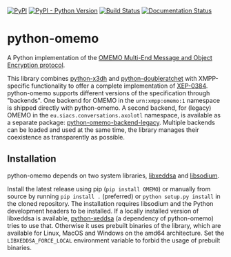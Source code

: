 [![PyPI](https://img.shields.io/pypi/v/OMEMO.svg)](https://pypi.org/project/OMEMO/)
[![PyPI - Python Version](https://img.shields.io/pypi/pyversions/OMEMO.svg)](https://pypi.org/project/OMEMO/)
[![Build Status](https://travis-ci.org/Syndace/python-omemo.svg?branch=master)](https://travis-ci.org/Syndace/python-omemo)
[![Documentation Status](https://readthedocs.org/projects/python-omemo/badge/?version=latest)](https://python-omemo.readthedocs.io/en/latest/?badge=latest)

# python-omemo #

A Python implementation of the [OMEMO Multi-End Message and Object Encryption protocol](https://xmpp.org/extensions/xep-0384.html).

This library combines [python-x3dh](https://github.com/Syndace/python-x3dh) and [python-doubleratchet](https://github.com/Syndace/python-doubleratchet) with XMPP-specific functionality to offer a complete implementation of [XEP-0384](https://xmpp.org/extensions/xep-0384.html). python-omemo supports different versions of the specification through "backends". One backend for OMEMO in the `urn:xmpp:omemo:1` namespace is shipped directly with python-omemo. A second backend, for (legacy) OMEMO in the `eu.siacs.conversations.axolotl` namespace, is available as a separate package: [python-omemo-backend-legacy](https://github.com/Syndace/python-omemo-backend-legacy). Multiple backends can be loaded and used at the same time, the library manages their coexistence as transparently as possible.

## Installation ##

python-omemo depends on two system libraries, [libxeddsa](https://github.com/Syndace/libxeddsa) and [libsodium](https://download.libsodium.org/doc/).

Install the latest release using pip (`pip install OMEMO`) or manually from source by running `pip install .` (preferred) or `python setup.py install` in the cloned repository. The installation requires libsodium and the Python development headers to be installed. If a locally installed version of libxeddsa is available, [python-xeddsa](https://github.com/Syndace/python-xeddsa) (a dependency of python-omemo) tries to use that. Otherwise it uses prebuilt binaries of the library, which are available for Linux, MacOS and Windows on the amd64 architecture. Set the `LIBXEDDSA_FORCE_LOCAL` environment variable to forbid the usage of prebuilt binaries.
